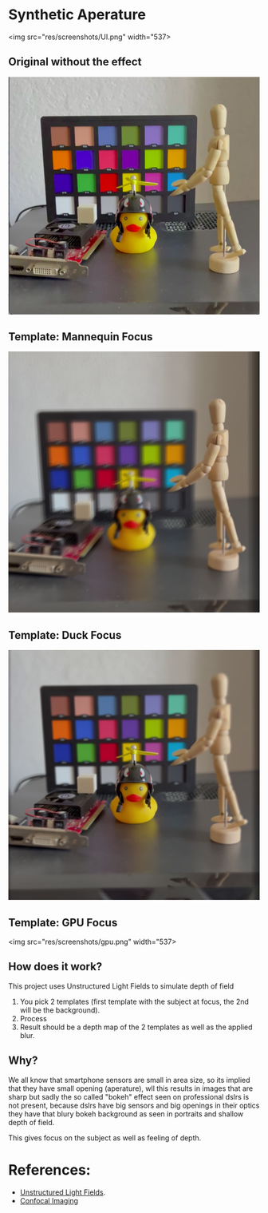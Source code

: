 # Synthetic Aperature

<img src="res/screenshots/UI.png" width="537>

## Original without the effect

<img src="res/screenshots/no_effect.png"  alt="image of a duck, mannequin and a gpu, background has also a grid of color pallet" width="537">


## Template: Mannequin Focus
<img src="res/screenshots/mannequin_focus.png"  alt="image of a duck, mannequin and a gpu, background has also a grid of color pallet" width="537">

## Template: Duck Focus
<img src="res/screenshots/duck_focus.png" alt="image of a duck, mannequin and a gpu, background has also a grid of color pallet" width="537">

## Template: GPU Focus 

<img src="res/screenshots/gpu.png" width="537>

## How does it work? 

This project uses Unstructured Light Fields to simulate depth of field

1. You pick 2 templates (first template with the subject at focus, the 2nd will be the background).
2. Process
3. Result should be a depth map of the 2 templates as well as the applied blur.


## Why?
We all know that smartphone sensors are small in area size, 
so its implied that they have small opening (aperature), wll this results in images that are sharp but sadly the so called "bokeh" effect seen on professional dslrs is not present, because dslrs have big sensors and big openings in their optics they have that blury bokeh background as seen in portraits and shallow depth of field.

This gives focus on the subject as well as feeling of depth.


# References:
- [Unstructured Light Fields](https://people.csail.mit.edu/abedavis/ULF/).
- [Confocal Imaging](https://graphics.stanford.edu/papers/confocal/)
